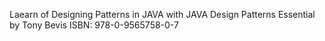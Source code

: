 Laearn of Designing Patterns in JAVA with JAVA Design Patterns Essential by Tony Bevis
ISBN: 978-0-9565758-0-7
